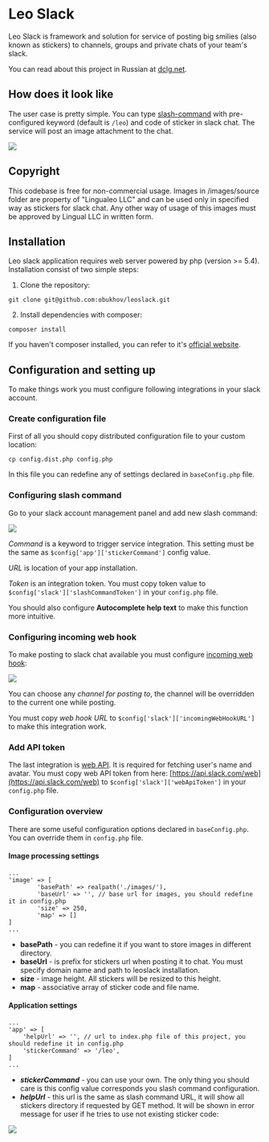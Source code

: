 Leo Slack
=========

Leo Slack is framework and solution for service of posting big smilies (also known as stickers) to channels, groups and private chats of your team's slack.

You can read about this project in Russian at [dclg.net](http://dclg.net/2015/10/18/leo-slack/).

How does it look like
---------------------------

The user case is pretty simple. You can type [slash-command](https://api.slack.com/slash-commands) with pre-configured keyword (default is ```/leo```) and code of sticker in slack chat. The service will post an image attachment to the chat.

![](http://dclg.net/wp-content/uploads/2015/10/leoslackHowitlookslike.png) 

Copyright
-------------

This codebase is free for non-commercial usage. Images in /images/source folder are property of "Lingualeo LLC" and can be used only in specified way as stickers for slack chat. Any other way of usage of this images must be approved by Lingual LLC in written form.

Installation
--------------

Leo slack application requires web server powered by php (version >= 5.4). Installation consist of two simple steps:

1. Clone the repository:
```
git clone git@github.com:obukhov/leoslack.git
```
2. Install dependencies with composer:
```
composer install
```

If you haven't composer installed, you can refer to it's [official website](https://getcomposer.org/).

Configuration and setting up
----------------------------

To make things work you must configure following integrations in your slack account.

### Create configuration file

First of all you should copy distributed configuration file to your custom location:

```
cp config.dist.php config.php
```

In this file you can redefine any of settings declared in ```baseConfig.php``` file.

### Configuring slash command

Go to your slack account management panel and add new slash command:

![](http://dclg.net/wp-content/uploads/2015/10/screenshot3.png)

*Command* is a keyword to trigger service integration. This setting must be the same as  ```$config['app']['stickerCommand']``` config value.

*URL* is location of your app installation.

*Token* is an integration token. You must copy token value to  ```$config['slack']['slashCommandToken']``` in your ```config.php``` file.

You should also configure **Autocomplete help text** to make this function more intuitive.

### Configuring incoming web hook

To make posting to slack chat available you must configure [incoming  web hook](https://api.slack.com/incoming-webhooks):

![](http://dclg.net/wp-content/uploads/2015/10/leoslackIncomingWebHook.png)

You can choose any *channel for posting to*, the channel will be overridden to the current one while posting.
 
You must copy *web hook URL* to ```$config['slack']['incomingWebHookURL']``` to make this integration work.

### Add API token

The last integration is [web API](https://api.slack.com/web). It is required for fetching user's name and avatar. You must copy web API token from here: [https://api.slack.com/web](https://api.slack.com/web) to  ```$config['slack']['webApiToken']```  in your ```config.php``` file.

### Configuration overview

There are some useful configuration options declared in ```baseConfig.php```. You can override them in ```config.php``` file.

#### Image processing settings

```
...
'image' => [
        'basePath' => realpath('./images/'),
        'baseUrl' => '', // base url for images, you should redefine it in config.php
        'size' => 250,
        'map' => []
]        
...
```

- **basePath** - you can redefine it if you want to store images in different directory.
- **baseUrl** - is prefix for stickers url when posting it to chat. You must specify domain name and path to leoslack installation.
- **size** - image height. All stickers will be resized to this height.
- **map** - associative array of sticker code and file name.

#### Application settings

```
...
'app' => [
	'helpUrl' => '', // url to index.php file of this project, you should redefine it in config.php
	'stickerCommand' => '/leo',
]
...
```

- ***stickerCommand*** - you can use your own. The only thing you should care is this config value corresponds you slash command configuration.
- ***helpUrl*** - this url is the same as slash command URL, it will show all stickers directory if requested by GET method. It will be shown in error message for user if he tries to use not existing sticker code:

![](http://dclg.net/wp-content/uploads/2015/10/leoslackHelp.png)
